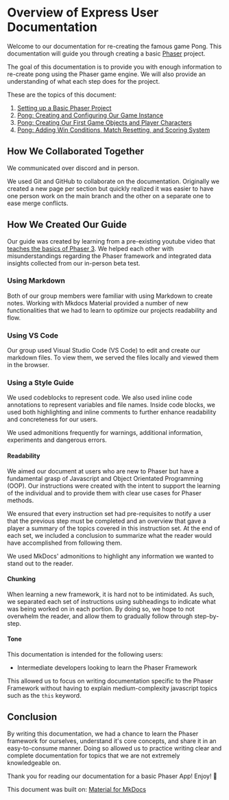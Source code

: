 # Overview of Express User Documentation

Welcome to our documentation for re-creating the famous game Pong. This documentation will guide you through creating a basic [Phaser](https://phaser.io/) project.

The goal of this documentation is to provide you with enough information to re-create pong using the Phaser game engine. We will also provide an understanding of what each step does for the project.

These are the topics of this document:

1. [Setting up a Basic Phaser Project](./docs/01-setting-up.md)
2. [Pong: Creating and Configuring Our Game Instance ](./docs/02-configuring-creating-game-instance.md)
3. [Pong: Creating Our First Game Objects and Player Characters](./docs/03-creating-game-objects.md)
4. [Pong: Adding Win Conditions, Match Resetting, and Scoring System](./docs/04-final-features.md)


## How We Collaborated Together

We communicated over discord and in person.

We used Git and GitHub to collaborate on the documentation. Originally we created a new page per section but quickly realized it was easier to have one person work on the main branch and the other on a separate one to ease merge conflicts.

## How We Created Our Guide

Our guide was created by learning from a pre-existing youtube video that [teaches the basics of Phaser 3](https://www.youtube.com/watch?v=itXXERREvx8&t=1662s&pp=ygUNcG9uZyB0dXRvcmlhbA%3D%3D). We helped each other with misunderstandings regarding the Phaser framework and integrated data insights collected from our in-person beta test.

### Using Markdown

Both of our group members were familiar with using Markdown to create notes. Working with Mkdocs Material provided a number of new functionalities that we had to learn to optimize our projects readability and flow.

### Using VS Code

Our group used Visual Studio Code (VS Code) to edit and create our markdown files. To view them, we served the files locally and viewed them in the browser.

### Using a Style Guide

We used codeblocks to represent code. We also used inline code annotations to represent variables and file names. Inside code blocks, we used both highlighting and inline comments to further enhance readability and concreteness for our users.

We used admonitions frequently for warnings, additional information, experiments and dangerous errors.

#### Readability

We aimed our document at users who are new to Phaser but have a fundamental grasp of Javascript and Object Orientated Programming (OOP). Our instructions were created with the intent to support the learning of the individual and to provide them with clear use cases for Phaser methods.

We ensured that every instruction set had pre-requisites to notify a user that the previous step must be completed and an overview that gave a player a summary of the topics covered in this instruction set. At the end of each set, we included a conclusion to summarize what the reader would have accomplished from following them.

We used MkDocs' admonitions to highlight any information we wanted to stand out to the reader.


#### Chunking

When learning a new framework, it is hard not to be intimidated. As such, we separated each set of instructions using subheadings to indicate what was being worked on in each portion. By doing so, we hope to not overwhelm the reader, and allow them to gradually follow through step-by-step.

#### Tone

This documentation is intended for the following users:

- Intermediate developers looking to learn the Phaser Framework

This allowed us to focus on writing documentation specific to the Phaser Framework without having to explain medium-complexity javascript topics such as the `this` keyword.

## Conclusion

By writing this documentation, we had a chance to learn the Phaser framework for ourselves, understand it's core concepts, and share it in an easy-to-consume manner. Doing so allowed us to practice writing clear and complete documentation for topics that we are not extremely knowledgeable on.

Thank you for reading our documentation for a basic Phaser App! Enjoy! :tada:


This document was built on: [Material for MkDocs](https://github.com/squidfunk/mkdocs-material)
